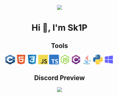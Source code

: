 <div align="center">
  <img height="100" src="https://sk1p.vercel.app/src/images/Sk1P.png"  />
</div>

<h1 align="center">Hi 👋, I'm Sk1P</h1>

<h2 align="center">Tools</h2>

<p align="center">
<img src="images/c.svg" width="32" height="32" alt="C++"/>
<img src="images/html5.svg" width="32" height="32" alt="HTML"/>
<img src="images/css3.svg" width="32" height="32" alt="CSS" />
<img src="images/javascript.svg" width="32" height="32" alt="Javascript" />
<img src="images/typescript.svg" width="32" height="32" alt="Typescript" />
<img src="images/node-js.svg" width="32" height="32" alt="NodeJS" />
<img src="images/csharp.svg" width="32" height="32" alt="C#" />
<img src="images/java.svg" width="32" height="32" alt="Java" />
<img src="images/python.svg" width="32" height="32" alt="Python" />
<img src="images/windows.svg" width="32" height="32" alt="Python" />
</p>


<h2 align="center">Discord Preview</h2>

<div align="center">
  <img src="https://elinarm.vercel.app/api/816465485306658847?theme=dark&amp;bg=434c5e&amp;animated=true&amp;hideDiscrim=false&amp;borderRadius=30px&amp;idleMessage=currently%20doing%20noting"> 
</div>
